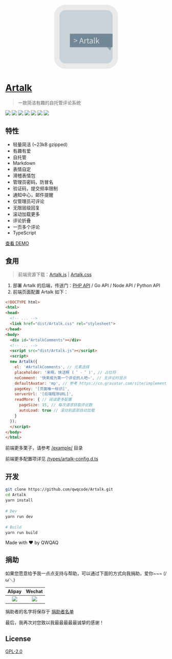 <p align="center">
<img src="./docs/banner.png" alt="Artalk" width="200">
</p>

# [Artalk](https://artalk.js.org)
> 一款简洁有趣的自托管评论系统

[![](https://img.shields.io/npm/v/artalk.svg?style=flat-square)](https://www.npmjs.com/package/artalk)
[![](https://img.shields.io/npm/dt/artalk.svg?style=flat-square)](https://www.npmjs.com/package/artalk)
[![](https://img.shields.io/github/last-commit/qwqcode/Artalk/master.svg?style=flat-square)](https://github.com/qwqcode/Artalk/commits/master)
[![](https://img.shields.io/github/issues-raw/qwqcode/Artalk.svg?style=flat-square)](https://github.com/qwqcode/Artalk/issues)
[![](https://img.shields.io/github/issues-pr-raw/qwqcode/Artalk.svg?style=flat-square)](https://github.com/qwqcode/Artalk/pulls)
[![](https://img.shields.io/github/license/qwqcode/Artalk.svg?style=flat-square)](./LICENSE)
[![](https://img.shields.io/badge/%24-donate-%23ff69b4.svg?style=flat-square)](#捐助)

## 特性
- 轻量简洁 (~23kB gzipped)
- 有趣有爱
- 自托管
- Markdown
- 表情自定
- 滑稽表情包
- 管理员密码，防冒名
- 验证码，提交频率限制
- 通知中心，邮件提醒
- 仅管理员可评论
- 无限层级回复
- 滚动加载更多
- 评论折叠
- 一页多个评论
- TypeScript

[查看 DEMO](https://artalk.js.org)

## 食用

> 前端资源下载：[Artalk.js](./dist/Artalk.js) | [Artalk.css](./dist/Artalk.css)

1. 部署 Artalk 的后端，传送门：[PHP API](https://github.com/qwqcode/Artalk-API-PHP) / Go API / Node API / Python API
2. 前端页面配置 Artalk 如下：

```html
<!DOCTYPE html>
<html>
<head>
  <!-- ... -->
  <link href="dist/Artalk.css" rel="stylesheet">
</head>
<body>
  <div id="ArtalkComments"></div>
  <!-- ... -->
  <script src="dist/Artalk.js"></script>
  <script>
  new Artalk({
    el: '#ArtalkComments', // 元素选择
    placeholder: '来啊，快活啊 ( ゜- ゜)', // 占位符
    noComment: '快来成为第一个评论的人吧~', // 无评论时显示
    defaultAvatar: 'mp', // 参考 https://cn.gravatar.com/site/implement/images/#default-image
    pageKey: '[页面唯一标识]',
    serverUrl: '[后端程序URL]',
    readMore: { // 阅读更多配置
      pageSize: 15, // 每次请求获取评论数
      autoLoad: true // 滚动到底部自动加载
    }
  });
  </script>
</body>
</html>
```

前端更多栗子，请参考 [/example/](./example/) 目录

前端更多配置项详见 [/types/artalk-config.d.ts](./types/artalk-config.d.ts)

## 开发

```bash
git clone https://github.com/qwqcode/Artalk.git
cd Artalk
yarn install

# Dev
yarn run dev

# Build
yarn run build
```

Made with ♥ by QWQAQ

## 捐助

如果您愿意给予我一点点支持与帮助，可以通过下面的方式向我捐助，爱你~~~ (/ω＼)

| Alipay | Wechat | 
| :------: | :------: | 
| <img width="150" src="https://raw.githubusercontent.com/qwqcode/donate-qwqaq/master/docs/donate/alipay.png"> | <img width="150" src="https://raw.githubusercontent.com/qwqcode/donate-qwqaq/master/docs/donate/wechat.png"> | 

捐助者的名字将保存于 [捐助者名单](https://github.com/qwqcode/donate-qwqaq)

最后，我再次对您致以我最最最最最诚挚的感谢！

## License
[GPL-2.0](./LICENSE)

